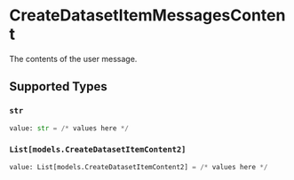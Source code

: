 # CreateDatasetItemMessagesContent

The contents of the user message.


## Supported Types

### `str`

```python
value: str = /* values here */
```

### `List[models.CreateDatasetItemContent2]`

```python
value: List[models.CreateDatasetItemContent2] = /* values here */
```

